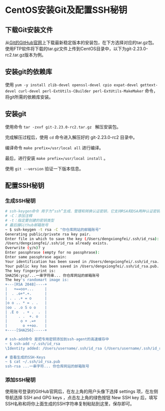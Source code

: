 # CentOS安装Git及配置SSH秘钥
## 下载Git安装文件

从[Git的GitHub官网](https://github.com/git/git/releases)上下载最新稳定版本的安装包，在下方选择对应的tar.gz包。使用FTP软件将下载的tar.gz文件上传到CentOS目录中，以下为git-2.23.0-rc2.tar.gz版本为例。

## 安装git的依赖库

使用 `yum -y install zlib-devel openssl-devel cpio expat-devel gettext-devel curl-devel perl-ExtUtils-CBuilder perl-ExtUtils-MakeMaker` 命令，将git所需的依赖库安装。

## 安装git

使用命令 `tar -zxvf git-2.23.0-rc2.tar.gz `  解压安装包。

完成解压过程后，使用 `cd` 命令进入解压好的 git-2.23.0-rc2 目录中。

编译命令 `make prefix=/usr/local all` 进行编译。

最后，进行安装  `make prefix=/usr/local install` 。

使用 `git --version` 验证一下版本信息。

## 配置SSH秘钥

### 生成SSH秘钥

```bash
# ssh-keygen命令 用于为“ssh”生成、管理和转换认证密钥，它支持RSA和DSA两种认证密钥。
# -C：添加注释
# -t：指定要创建的密钥类型
# 最后接Github邮箱账号
~ $ ssh-keygen -t rsa -C "你仓库网站的邮箱账号"
Generating public/private rsa key pair.
Enter file in which to save the key (/Users/dengxiongfei/.ssh/id_rsa):
/Users/dengxiongfei/.ssh/id_rsa already exists.
Overwrite (y/n)? y
Enter passphrase (empty for no passphrase):
Enter same passphrase again:
Your identification has been saved in /Users/dengxiongfei/.ssh/id_rsa.
Your public key has been saved in /Users/dengxiongfei/.ssh/id_rsa.pub.
The key fingerprint is:
SHA256:ycy/...一串字符串... 你仓库网站的邮箱账号
The key's randomart image is:
+---[RSA 2048]----+
|   +==oo+...     |
|  . .o+*.+.      |
| . . .+ = o      |
|o o .. * = . .   |
|oo . .o S o o    |
| .E o  . + .  .  |
|     . .  +. o   |
|      o + .=+    |
|       o ++oo.   |
+----[SHA256]-----+

# ssh-add命令 是把专用密钥添加到ssh-agent的高速缓存中
~ $ ssh-add ~/.ssh/id_rsa
\Identity added: /Users/username/.ssh/id_rsa (/Users/username/.ssh/id_rsa)

# 查看生成的SSH-Keys
~ $ cat ~/.ssh/id_rsa.pub
ssh-rsa ...一串字符... 你仓库网站的邮箱账号
```

### 添加SSH秘钥

使用账号登录的GitHub官网后，在左上角的用户头像下选择 settings 项，在左侧导航选择 SSH and GPG keys ，点击左上角的绿色按钮 New SSH key 后，填写SSH名称和将你上面生成的SSH字符串复制粘贴到这里，保存即可。